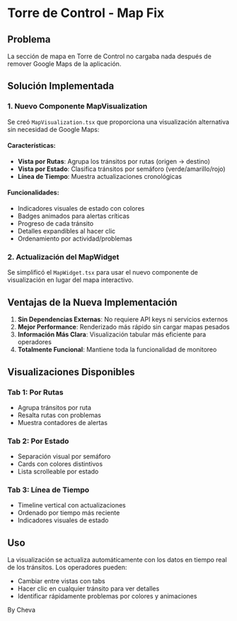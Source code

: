 # Torre de Control - Map Fix

## Problema
La sección de mapa en Torre de Control no cargaba nada después de remover Google Maps de la aplicación.

## Solución Implementada

### 1. Nuevo Componente MapVisualization
Se creó `MapVisualization.tsx` que proporciona una visualización alternativa sin necesidad de Google Maps:

#### Características:
- **Vista por Rutas**: Agrupa los tránsitos por rutas (origen → destino)
- **Vista por Estado**: Clasifica tránsitos por semáforo (verde/amarillo/rojo)
- **Línea de Tiempo**: Muestra actualizaciones cronológicas

#### Funcionalidades:
- Indicadores visuales de estado con colores
- Badges animados para alertas críticas
- Progreso de cada tránsito
- Detalles expandibles al hacer clic
- Ordenamiento por actividad/problemas

### 2. Actualización del MapWidget
Se simplificó el `MapWidget.tsx` para usar el nuevo componente de visualización en lugar del mapa interactivo.

## Ventajas de la Nueva Implementación

1. **Sin Dependencias Externas**: No requiere API keys ni servicios externos
2. **Mejor Performance**: Renderizado más rápido sin cargar mapas pesados
3. **Información Más Clara**: Visualización tabular más eficiente para operadores
4. **Totalmente Funcional**: Mantiene toda la funcionalidad de monitoreo

## Visualizaciones Disponibles

### Tab 1: Por Rutas
- Agrupa tránsitos por ruta
- Resalta rutas con problemas
- Muestra contadores de alertas

### Tab 2: Por Estado
- Separación visual por semáforo
- Cards con colores distintivos
- Lista scrolleable por estado

### Tab 3: Línea de Tiempo
- Timeline vertical con actualizaciones
- Ordenado por tiempo más reciente
- Indicadores visuales de estado

## Uso
La visualización se actualiza automáticamente con los datos en tiempo real de los tránsitos. Los operadores pueden:
- Cambiar entre vistas con tabs
- Hacer clic en cualquier tránsito para ver detalles
- Identificar rápidamente problemas por colores y animaciones

By Cheva